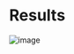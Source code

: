 # Results
![image](https://github.com/user-attachments/assets/99fd9292-1570-48c4-ae57-e48e53a17274)
